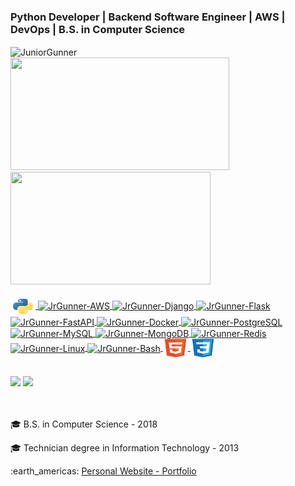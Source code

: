 ### Python Developer | Backend Software Engineer | AWS | DevOps | B.S. in Computer Science
<div>
   <img align="center" src="https://github.com/JuniorGunner/JuniorGunner/assets/12654382/e795ddbf-b58e-4fe4-acbc-304fa8ba5b1a" alt="JuniorGunner"/> 
</div>
<div>
  <a href="https://github.com/JuniorGunner">
  <img height="180em" width="350" src="https://github-readme-stats-sigma-five.vercel.app/api?username=JuniorGunner&show_icons=true&theme=tokyonight&include_all_commits=true&count_private=true"/>
  <img height="180em" width="320" src="https://github-readme-stats-sigma-five.vercel.app/api/top-langs/?username=JuniorGunner&layout=compact&langs_count=8&theme=tokyonight&hide_progress=true&hide=javascript"/>
</div>

<!--<div>
  <img height="180em" src="https://github-readme-stats.vercel.app/api/top-langs/?username=JuniorGunner&layout=compact&langs_count=8&theme=dark"/>
  <img height="180em" src="https://github-readme-stats.vercel.app/api?username=JuniorGunner&show_icons=true&locale=en&bg_color=0d1117&text_color=ffffff&repo=convoychat"alt="JuniorGunner"/></p>
  <img align="center" src="https://github-readme-streak-stats.herokuapp.com/?user=JuniorGunner&theme=dark&background=0d1117&date_format=M%20j%5B%2C%20Y%5D"alt="JuniorGunner"/>
</div>

<div style="display: inline_block"><br>
  <img align="center" alt="JuniorGunner" height="30" width="40" src="https://raw.githubusercontent.com/devicons/devicon/master/icons/python/python-original.svg">
</div>-->

<div style="display: inline_block"><br>
  <!--<img align="center" alt="Rafa-Js" height="30" width="40" src="https://raw.githubusercontent.com/devicons/devicon/master/icons/javascript/javascript-plain.svg">
  <img align="center" alt="Rafa-Ts" height="30" width="40" src="https://raw.githubusercontent.com/devicons/devicon/master/icons/typescript/typescript-plain.svg">
  <img align="center" alt="Rafa-React" height="30" width="40" src="https://raw.githubusercontent.com/devicons/devicon/master/icons/react/react-original.svg">-->
  <img align="center" alt="JrGunner-Python" height="30" width="40" src="https://raw.githubusercontent.com/devicons/devicon/master/icons/python/python-original.svg">
  <img align="center" alt="JrGunner-AWS" height="30" width="40" src="https://upload.wikimedia.org/wikipedia/commons/5/5c/AWS_Simple_Icons_AWS_Cloud.svg">
  
  <img align="center" alt="JrGunner-Django" height="30" width="40" src="https://cdn.icon-icons.com/icons2/2415/PNG/512/django_original_logo_icon_146559.png">
  <img align="center" alt="JrGunner-Flask" height="30" width="40" src="https://cdn.worldvectorlogo.com/logos/flask.svg">
  <img align="center" alt="JrGunner-FastAPI" height="30" width="40" src="https://cdn.worldvectorlogo.com/logos/fastapi.svg">
  <img align="center" alt="JrGunner-Docker" height="30" width="40" src="https://www.svgrepo.com/show/331370/docker.svg">
  <img align="center" alt="JrGunner-PostgreSQL" height="30" width="40" src="https://upload.wikimedia.org/wikipedia/commons/thumb/2/29/Postgresql_elephant.svg/993px-Postgresql_elephant.svg.png">
  <img align="center" alt="JrGunner-MySQL" height="30" width="40" src="https://upload.wikimedia.org/wikipedia/commons/thumb/0/0e/Antu_mysql-workbench.svg/1200px-Antu_mysql-workbench.svg.png">
  <img align="center" alt="JrGunner-MongoDB" height="30" width="40" src="https://www.svgrepo.com/show/331488/mongodb.svg">
  <img align="center" alt="JrGunner-Redis" height="30" width="40" src="https://www.svgrepo.com/show/303460/redis-logo.svg">
  
  <img align="center" alt="JrGunner-Linux" height="30" width="40" src="https://upload.wikimedia.org/wikipedia/commons/b/b5/Former_Ubuntu_logo.svg">
  <img align="center" alt="JrGunner-Bash" height="30" width="40" src="https://upload.wikimedia.org/wikipedia/commons/4/4b/Bash_Logo_Colored.svg">
  <img align="center" alt="JrGunner-HTML" height="30" width="40" src="https://raw.githubusercontent.com/devicons/devicon/master/icons/html5/html5-original.svg">
  <img align="center" alt="JrGunner-CSS" height="30" width="40" src="https://raw.githubusercontent.com/devicons/devicon/master/icons/css3/css3-original.svg">
  <!--<img align="center" alt="Rafa-Csharp" height="30" width="40" src="https://raw.githubusercontent.com/devicons/devicon/master/icons/csharp/csharp-original.svg">
  <img align="right" alt="Rafa-pic" height="150" style="border-radius:50px;" src="https://media.discordapp.net/attachments/639956127056134178/890373478988013628/Publicacoes_Instagram_1_1.png?width=676&height=676">-->
</div>
  
  ##
 
<div> 
  <!--<a href="https://www.youtube.com/channel/UC_-uuuZbY0AAt9CViNzvc-Q" target="_blank"><img src="https://img.shields.io/badge/YouTube-FF0000?style=for-the-badge&logo=youtube&logoColor=white" target="_blank"></a>
  <a href="https://instagram.com/rafaballerini" target="_blank"><img src="https://img.shields.io/badge/-Instagram-%23E4405F?style=for-the-badge&logo=instagram&logoColor=white" target="_blank"></a>
 	<a href="https://www.twitch.tv/rafaballerinii" target="_blank"><img src="https://img.shields.io/badge/Twitch-9146FF?style=for-the-badge&logo=twitch&logoColor=white" target="_blank"></a>
 <a href="https://discord.gg/wagxzStdcR" target="_blank"><img src="https://img.shields.io/badge/Discord-7289DA?style=for-the-badge&logo=discord&logoColor=white" target="_blank"></a>-->
  <a href = "mailto:csf.junior90@gmail.com"><img src="https://img.shields.io/badge/-Gmail-%23333?style=for-the-badge&logo=gmail&logoColor=white" target="_blank"></a>
  <a href="https://www.linkedin.com/in/csfjunior90/" target="_blank"><img src="https://img.shields.io/badge/-LinkedIn-%230077B5?style=for-the-badge&logo=linkedin&logoColor=white" target="_blank"></a>  
</div>
  
  <br>
  <br>
  <p>🎓 B.S. in Computer Science - 2018</p>
  <p>🎓 Technician degree in Information Technology - 2013</p>
  <p>:earth_americas: <a href="https://juniorgunner.github.io/">Personal Website - Portfolio</a></p>
  <!--<p>🌱 I’m currently studying to get AWS Solutions Architect Associate Certification</p>-->
  
  <!--

Here are some ideas to get you started:

- 🔭 I’m currently working on ...
- 🌱 I’m currently learning ...
- 👯 I’m looking to collaborate on ...
- 🤔 I’m looking for help with ...
- 💬 Ask me about ...
- 📫 How to reach me: ...
- 😄 Pronouns: ...
- ⚡ Fun fact: ...
-->
